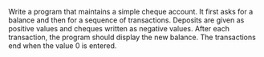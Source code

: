 Write a program that maintains a simple cheque account. It first asks for a balance and then for a sequence
of transactions. Deposits are given as positive values and cheques written as negative values. After each
transaction, the program should display the new balance. The transactions end when the value 0 is entered.
